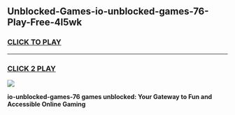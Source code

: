 
## Unblocked-Games-io-unblocked-games-76-Play-Free-4l5wk
<h3>
<a href="https://premium76.site?title=io-unblocked-games-76&ref=10A">CLICK TO PLAY</a></h3>
<hr>

<h3>
<a href="https://premium76.site?title=io-unblocked-games-76&ref=10A">CLICK 2 PLAY</a>
  
</h3>

<a href="https://premium76.site?title=io-unblocked-games-76&ref=10A"><img src="https://clearcache.store/games.png"></a>


**io-unblocked-games-76 games unblocked: Your Gateway to Fun and Accessible Online Gaming**
